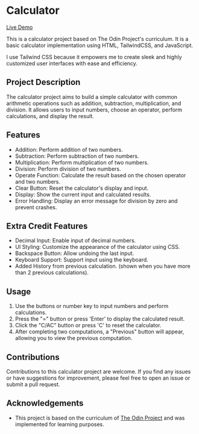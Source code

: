 # Calculator

[Live Demo](https://markvayson.github.io/Calculator/)

This is a calculator project based on The Odin Project's curriculum. It is a basic calculator implementation using HTML, TailwindCSS, and JavaScript.

I use Tailwind CSS because it empowers me to create sleek and highly customized user interfaces with ease and efficiency.

## Project Description

The calculator project aims to build a simple calculator with common arithmetic operations such as addition, subtraction, multiplication, and division. It allows users to input numbers, choose an operator, perform calculations, and display the result.

## Features

- Addition: Perform addition of two numbers.
- Subtraction: Perform subtraction of two numbers.
- Multiplication: Perform multiplication of two numbers.
- Division: Perform division of two numbers.
- Operate Function: Calculate the result based on the chosen operator and two numbers.
- Clear Button: Reset the calculator's display and input.
- Display: Show the current input and calculated results.
- Error Handling: Display an error message for division by zero and prevent crashes.

## Extra Credit Features

- Decimal Input: Enable input of decimal numbers.
- UI Styling: Customize the appearance of the calculator using CSS.
- Backspace Button: Allow undoing the last input.
- Keyboard Support: Support input using the keyboard.
- Added History from previous calculation. (shown when you have more than 2 previous calculations).

## Usage

1. Use the buttons or number key to input numbers and perform calculations.
2. Press the "=" button or press 'Enter' to display the calculated result.
3. Click the "C/AC" button or press 'C' to reset the calculator.
4. After completing two computations, a "Previous" button will appear, allowing you to view the previous computation.

## Contributions

Contributions to this calculator project are welcome. If you find any issues or have suggestions for improvement, please feel free to open an issue or submit a pull request.

## Acknowledgements

- This project is based on the curriculum of [The Odin Project](https://www.theodinproject.com/) and was implemented for learning purposes.
